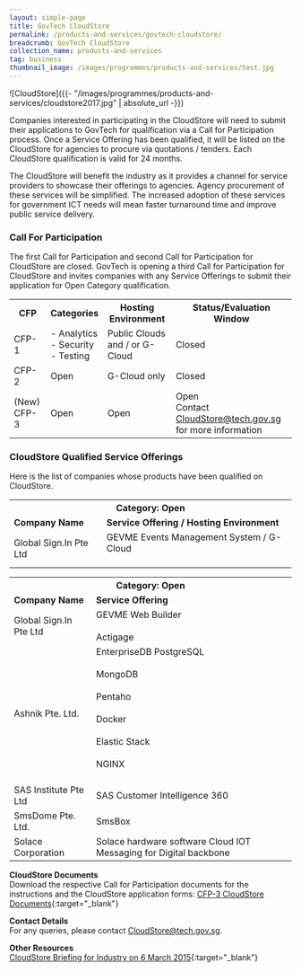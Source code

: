 ```yaml
---
layout: simple-page
title: GovTech CloudStore
permalink: /products-and-services/govtech-cloudstore/
breadcrumb: GovTech CloudStore
collection_name: products-and-services
tag: business
thumbnail_image: /images/programmes/products-and-services/test.jpg
---
```


![CloudStore]({{- "/images/programmes/products-and-services/cloudstore2017.jpg" | absolute_url -}})

Companies interested in participating in the CloudStore will need to submit their applications to GovTech for qualification via a Call for Participation process. Once a Service Offering has been qualified, it will be listed on the CloudStore for agencies to procure via quotations / tenders. Each CloudStore qualification is valid for 24 months.

The CloudStore will benefit the industry as it provides a channel for service providers to showcase their offerings to agencies. Agency procurement of these services will be simplified. The increased adoption of these services for government ICT needs will mean faster turnaround time and improve public service delivery.

### **Call For Participation**
The first Call for Participation and second Call for Participation for CloudStore are closed. GovTech is opening a third Call for Participation for CloudStore and invites companies with any Service Offerings to submit their application for Open Category qualification.

<table class="table-h">
  <tr>
    <th>CFP</th>
    <th>Categories</th>
    <th>Hosting Environment</th>
    <th>Status/Evaluation Window</th>
  </tr>
  <tr>
    <td>CFP-1</td>
    <td>- Analytics<br>- Security<br>- Testing </td>
    <td>Public Clouds and / or G-Cloud</td>
    <td>Closed</td>
  </tr>
  <tr>
    <td>CFP-2</td>
    <td>Open</td>
    <td>G-Cloud only</td>
    <td>Closed</td>
  </tr>
  <tr>
    <td>(New) CFP-3</td>
    <td>Open</td>
    <td>Open</td>
    <td>Open <br> Contact <a href="mailto:CloudStore@tech.gov.sg">CloudStore@tech.gov.sg</a> for more information</td>
  </tr>
</table>


### **CloudStore Qualified Service Offerings**
Here is the list of companies whose products have been qualified on CloudStore.

<table class="table-h">
  <tr>
    <th colspan="2">Category: Open</th>
  </tr>
  <tr>
      <td><strong>Company Name</strong></td>
      <td><strong>Service Offering / Hosting Environment</strong></td>
  </tr>
  <tr>
      <td>Global Sign.In Pte Ltd<br></td>
      <td>GEVME Events Management System / G-Cloud<br><br></td>
  </tr>
</table>

<table class="table-h">
    <tr>
      <th colspan="2">Category: Open</th>
    </tr>
    <tr>
      <td><strong>Company Name</strong></td>
      <td><strong>Service Offering </strong></td>
    </tr>
    <tr>
      <td>Global Sign.In Pte Ltd<br></td>
      <td>GEVME Web Builder<br><br>Actigage</td>
    </tr>
    <tr>
      <td>Ashnik Pte. Ltd.<br></td>
      <td>EnterpriseDB PostgreSQL<br><br>MongoDB<br><br>Pentaho<br><br>Docker<br><br>Elastic Stack<br><br>NGINX<br><br></td>     </tr>
    <tr>
      <td>SAS Institute Pte Ltd<br></td>
      <td>SAS Customer Intelligence 360</td>
    </tr>
    <tr>
      <td>SmsDome Pte. Ltd.<br></td>
      <td style="text-align: left;">SmsBox</td>
    </tr>
    <tr>
      <td>Solace Corporation<br></td>
      <td>Solace hardware software Cloud IOT Messaging for Digital backbone</td>
    </tr>
  </table>

**CloudStore Documents**<br>
Download the respective Call for Participation documents for the instructions and the CloudStore application forms:
[CFP-3 CloudStore Documents](/files/products-and-services/Call-For-Participation-3-11Jul2017.zip){:target="_blank"}

**Contact Details**<br>
For any queries, please contact [CloudStore@tech.gov.sg](mailto:CloudStore@tech.gov.sg). 

**Other Resources**<br>
[CloudStore Briefing for Industry on 6 March 2015](/files/products-and-services/CloudStoreBriefingForIndustry-06Mar2015.pdf){:target="_blank"}
